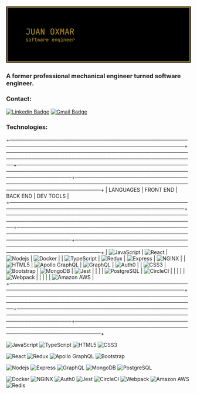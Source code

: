 ![Logo](/assets/ghLogo.png)

### A former professional mechanical engineer turned software engineer.

### Contact:

[![Linkedin Badge](https://img.shields.io/badge/-juanoxmar-black?style=flat-square&logo=Linkedin&logoColor=0A66C2&link=https://www.linkedin.com/in/juanoxmar/)](https://www.linkedin.com/in/juanoxmar/)
[![Gmail Badge](https://img.shields.io/badge/-joxmar.ramirez@gmail.com-black?style=flat-square&logo=Gmail&link=mailto:joxmar.ramirez@gmail.com)](mailto:joxmar.ramirez@gmail.com)

### Technologies:

+──────────────────────────────────────────────────────────────────────────────────────────────────+──────────────────────────────────────────────────────────────────────────────────────────────────────+───────────────────────────────────────────────────────────────────────────────────────────────────────────────────+───────────────────────────────────────────────────────────────────────────────────────────────────────────+
| LANGUAGES                                                                                        | FRONT END                                                                                            | BACK END                                                                                                          | DEV TOOLS                                                                                                 |
+──────────────────────────────────────────────────────────────────────────────────────────────────+──────────────────────────────────────────────────────────────────────────────────────────────────────+───────────────────────────────────────────────────────────────────────────────────────────────────────────────────+───────────────────────────────────────────────────────────────────────────────────────────────────────────+
| ![JavaScript](https://img.shields.io/badge/-JavaScript-black?style=flat-square&logo=javascript)  | ![React](https://img.shields.io/badge/-React-black?style=flat-square&logo=react)                     | ![Nodejs](https://img.shields.io/badge/-Nodejs-black?style=flat-square&logo=Node.js)                              | ![Docker](https://img.shields.io/badge/-Docker-black?style=flat-square&logo=docker)                       |
| ![TypeScript](https://img.shields.io/badge/-TypeScript-black?style=flat-square&logo=typescript)  | ![Redux](https://img.shields.io/badge/-Redux-black?style=flat-square&logo=redux&logoColor=764ABC)    | ![Express](https://img.shields.io/badge/-Express-black?style=flat-square&logo=Express)                            | ![NGINX](https://img.shields.io/badge/-NGINX-black?style=flat-square&logo=NGINX)                          |
| ![HTML5](https://img.shields.io/badge/-HTML5-black?style=flat-square&logo=html5)                 | ![Apollo GraphQL](https://img.shields.io/badge/-Apollo-black?style=flat-square&logo=apollo-graphql)  | ![GraphQL](https://img.shields.io/badge/-GraphQL-black?style=flat-square&logo=graphql&logoColor=E10098)           | ![Auth0](https://img.shields.io/badge/-Auth0-black?style=flat-square&logo=Auth0)                          |
| ![CSS3](https://img.shields.io/badge/-CSS3-black?style=flat-square&logo=css3&logoColor=1572B6)   | ![Bootstrap](https://img.shields.io/badge/-Bootstrap-black?style=flat-square&logo=bootstrap)         | ![MongoDB](https://img.shields.io/badge/-MongoDB-black?style=flat-square&logo=mongodb)                            | ![Jest](https://img.shields.io/badge/-Jest-black?style=flat-square&logo=Jest&logoColor=C21325)            |
|                                                                                                  |                                                                                                      | ![PostgreSQL](https://img.shields.io/badge/-PostgreSQL-black?style=flat-square&logo=postgresql&logoColor=336791)  | ![CircleCI](https://img.shields.io/badge/-CircleCI-black?style=flat-square&logo=CircleCI)                 |
|                                                                                                  |                                                                                                      |                                                                                                                   | ![Webpack](https://img.shields.io/badge/-Webpack-black?style=flat-square&logo=Webpack)                    |
|                                                                                                  |                                                                                                      |                                                                                                                   | ![Amazon AWS](https://img.shields.io/badge/AWS-black?style=flat-square&logo=amazon-aws&logoColor=FF9900)  |
+──────────────────────────────────────────────────────────────────────────────────────────────────+──────────────────────────────────────────────────────────────────────────────────────────────────────+───────────────────────────────────────────────────────────────────────────────────────────────────────────────────+───────────────────────────────────────────────────────────────────────────────────────────────────────────+


![JavaScript](https://img.shields.io/badge/-JavaScript-black?style=flat-square&logo=javascript)
![TypeScript](https://img.shields.io/badge/-TypeScript-black?style=flat-square&logo=typescript)
![HTML5](https://img.shields.io/badge/-HTML5-black?style=flat-square&logo=html5)
![CSS3](https://img.shields.io/badge/-CSS3-black?style=flat-square&logo=css3&logoColor=1572B6)

![React](https://img.shields.io/badge/-React-black?style=flat-square&logo=react)
![Redux](https://img.shields.io/badge/-Redux-black?style=flat-square&logo=redux&logoColor=764ABC)
![Apollo GraphQL](https://img.shields.io/badge/-Apollo-black?style=flat-square&logo=apollo-graphql)
![Bootstrap](https://img.shields.io/badge/-Bootstrap-black?style=flat-square&logo=bootstrap)

![Nodejs](https://img.shields.io/badge/-Nodejs-black?style=flat-square&logo=Node.js)
![Express](https://img.shields.io/badge/-Express-black?style=flat-square&logo=Express)
![GraphQL](https://img.shields.io/badge/-GraphQL-black?style=flat-square&logo=graphql&logoColor=E10098)
![MongoDB](https://img.shields.io/badge/-MongoDB-black?style=flat-square&logo=mongodb)
![PostgreSQL](https://img.shields.io/badge/-PostgreSQL-black?style=flat-square&logo=postgresql&logoColor=336791)

![Docker](https://img.shields.io/badge/-Docker-black?style=flat-square&logo=docker)
![NGINX](https://img.shields.io/badge/-NGINX-black?style=flat-square&logo=NGINX)
![Auth0](https://img.shields.io/badge/-Auth0-black?style=flat-square&logo=Auth0)
![Jest](https://img.shields.io/badge/-Jest-black?style=flat-square&logo=Jest&logoColor=C21325)
![CircleCI](https://img.shields.io/badge/-CircleCI-black?style=flat-square&logo=CircleCI)
![Webpack](https://img.shields.io/badge/-Webpack-black?style=flat-square&logo=Webpack)
![Amazon AWS](https://img.shields.io/badge/AWS-black?style=flat-square&logo=amazon-aws&logoColor=FF9900)
![Redis](https://img.shields.io/badge/-Redis-black?style=flat-square&logo=Redis)
